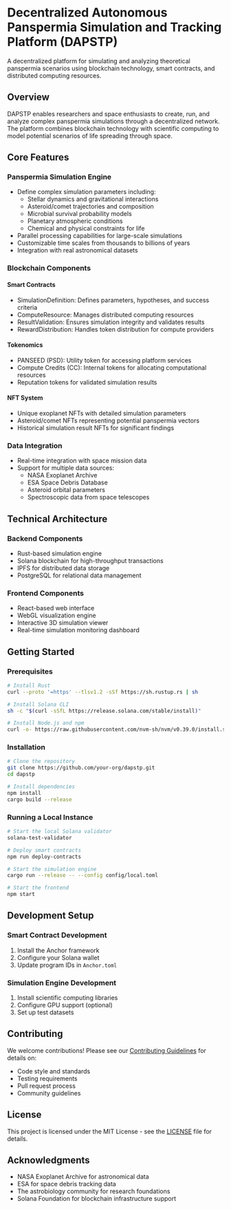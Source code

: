 # Decentralized Autonomous Panspermia Simulation and Tracking Platform (DAPSTP)

A decentralized platform for simulating and analyzing theoretical panspermia scenarios using blockchain technology, smart contracts, and distributed computing resources.

## Overview

DAPSTP enables researchers and space enthusiasts to create, run, and analyze complex panspermia simulations through a decentralized network. The platform combines blockchain technology with scientific computing to model potential scenarios of life spreading through space.

## Core Features

### Panspermia Simulation Engine

- Define complex simulation parameters including:
    - Stellar dynamics and gravitational interactions
    - Asteroid/comet trajectories and composition
    - Microbial survival probability models
    - Planetary atmospheric conditions
    - Chemical and physical constraints for life
- Parallel processing capabilities for large-scale simulations
- Customizable time scales from thousands to billions of years
- Integration with real astronomical datasets

### Blockchain Components

#### Smart Contracts
- SimulationDefinition: Defines parameters, hypotheses, and success criteria
- ComputeResource: Manages distributed computing resources
- ResultValidation: Ensures simulation integrity and validates results
- RewardDistribution: Handles token distribution for compute providers

#### Tokenomics
- PANSEED (PSD): Utility token for accessing platform services
- Compute Credits (CC): Internal tokens for allocating computational resources
- Reputation tokens for validated simulation results

#### NFT System
- Unique exoplanet NFTs with detailed simulation parameters
- Asteroid/comet NFTs representing potential panspermia vectors
- Historical simulation result NFTs for significant findings

### Data Integration

- Real-time integration with space mission data
- Support for multiple data sources:
    - NASA Exoplanet Archive
    - ESA Space Debris Database
    - Asteroid orbital parameters
    - Spectroscopic data from space telescopes

## Technical Architecture

### Backend Components
- Rust-based simulation engine
- Solana blockchain for high-throughput transactions
- IPFS for distributed data storage
- PostgreSQL for relational data management

### Frontend Components
- React-based web interface
- WebGL visualization engine
- Interactive 3D simulation viewer
- Real-time simulation monitoring dashboard

## Getting Started

### Prerequisites
```bash
# Install Rust
curl --proto '=https' --tlsv1.2 -sSf https://sh.rustup.rs | sh

# Install Solana CLI
sh -c "$(curl -sSfL https://release.solana.com/stable/install)"

# Install Node.js and npm
curl -o- https://raw.githubusercontent.com/nvm-sh/nvm/v0.39.0/install.sh | bash
```

### Installation
```bash
# Clone the repository
git clone https://github.com/your-org/dapstp.git
cd dapstp

# Install dependencies
npm install
cargo build --release
```

### Running a Local Instance
```bash
# Start the local Solana validator
solana-test-validator

# Deploy smart contracts
npm run deploy-contracts

# Start the simulation engine
cargo run --release -- --config config/local.toml

# Start the frontend
npm start
```

## Development Setup

### Smart Contract Development
1. Install the Anchor framework
2. Configure your Solana wallet
3. Update program IDs in `Anchor.toml`

### Simulation Engine Development
1. Install scientific computing libraries
2. Configure GPU support (optional)
3. Set up test datasets

## Contributing

We welcome contributions! Please see our [Contributing Guidelines](CONTRIBUTING.md) for details on:
- Code style and standards
- Testing requirements
- Pull request process
- Community guidelines

## License

This project is licensed under the MIT License - see the [LICENSE](LICENSE) file for details.

## Acknowledgments

- NASA Exoplanet Archive for astronomical data
- ESA for space debris tracking data
- The astrobiology community for research foundations
- Solana Foundation for blockchain infrastructure support
